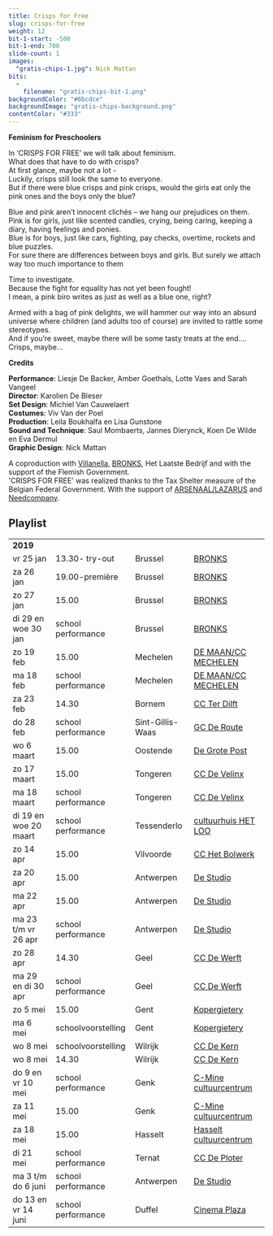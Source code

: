 ```yaml
---
title: Crisps for Free
slug: crisps-for-free
weight: 12
bit-1-start: -500
bit-1-end: 700
slide-count: 1
images:
  "gratis-chips-1.jpg": Nick Mattan
bits:
  -
    filename: "gratis-chips-bit-1.png"
backgroundColor: "#8bcdce"
backgroundImage: "gratis-chips-background.png"
contentColor: "#333"
---
```

<style>
  @media (min-width: 666px) {
    #background-bit-1 {
      width: 600px;
      height: 1340px;
      position: absolute;
      right: 0;
      top: 0;
      background: url({{ .Site.BaseURL }}/img/gratis-chips-bit-1.png) no-repeat bottom right;
    }
  }
</style>
**Feminism for Preschoolers**


In ‘CRISPS FOR FREE’ we will talk about feminism.<br>
What does that have to do with crisps?<br>
At first glance, maybe not a lot -<br>
Luckily, crisps still look the same to everyone.<br>
But if there were blue crisps and pink crisps, would the girls eat only the pink ones and the boys only the blue?



Blue and pink aren’t innocent clichés – we hang our prejudices on them.<br>
Pink is for girls, just like scented candles, crying, being caring, keeping a diary, having feelings and ponies.<br>
Blue is for boys, just like cars, fighting, pay checks, overtime, rockets and blue puzzles.<br>
For sure there are differences between boys and girls. But surely we attach way too much importance to them<br>

Time to investigate.<br>
Because the fight for equality has not yet been fought!<br>
I mean, a pink biro writes as just as well as a blue one, right?<br>

Armed with a bag of pink delights, we will hammer our way into an absurd universe where children (and adults too of course) are invited to rattle some stereotypes.<br>
And if you’re sweet, maybe there will be some tasty treats at the end…. Crisps, maybe…<br>

**Credits**

**Performance**: Liesje De Backer, Amber Goethals, Lotte Vaes and Sarah Vangeel<br>
**Director**: Karolien De Bleser<br>
**Set Design**: Michiel Van Cauwelaert<br>
**Costumes**: Viv Van der Poel<br>
**Production**: Leila Boukhalfa en Lisa Gunstone<br>
**Sound and Technique**: Saul Mombaerts, Jannes Dierynck, Koen De Wilde en Eva Dermul<br>
**Graphic Design**: Nick Mattan<br>

A coproduction with <a href="http://www.villanella.be/">Villanella</a>, <a href="https://www.bronks.be/nl/">BRONKS</a>, Het Laatste Bedrijf and with the support of the Flemish Government.<br>
'CRISPS FOR FREE' was realized thanks to the Tax Shelter measure of the Belgian Federal Government.
With the support of <a href="https://www.arsenaallazarus.be/">ARSENAAL/LAZARUS</a> and <a href="https://www.needcompany.org/">Needcompany</a>.

## Playlist
<div class="table-responsive">
<table class="speellijst">
<tr><td colspan="5"><strong>2019</strong></td></tr>
<tr><td>vr 25 jan</td><td>13.30- try-out</td><td>Brussel</td><td><a href="https://www.bronks.be/nl/">BRONKS</a></td></tr>
<tr><td>za 26 jan</td><td>19.00-première </td><td>Brussel</td><td><a href="https://www.bronks.be/nl/">BRONKS</a></td></tr>
<tr><td>zo 27 jan</td><td>15.00</td><td>Brussel</td><td><a href="https://www.bronks.be/nl/">BRONKS</a></td></tr>
<tr><td>di 29 en woe 30 jan</td><td>school performance</td><td>Brussel</td><td><a href="https://www.bronks.be/nl/">BRONKS</a></td></tr>
<tr><td>zo 19 feb</td><td>15.00</td><td>Mechelen</td><td><a href="https://www.cultuurcentrummechelen.be/">DE MAAN/CC MECHELEN</a></td></tr>
<tr><td>ma 18 feb</td><td>school performance</td><td>Mechelen</td><td><a href="https://www.cultuurcentrummechelen.be/">DE MAAN/CC MECHELEN</a></td></tr>
<tr><td>za 23 feb</td><td>14.30</td><td>Bornem</td><td><a href="https://www.terdilft.be/">CC Ter Dilft</a></td></tr>
<tr><td>do 28 feb</td><td>school performance</td><td>Sint-Gillis-Waas</td><td><a href="https://www.tempus-de-route.be/">GC De Route</a></td></tr>
<tr><td>wo 6 maart</td><td>15.00</td><td>Oostende</td><td><a href="https://www.degrotepost.be/">De Grote Post</a></td></tr>
<tr><td>zo 17 maart</td><td>15.00</td><td>Tongeren</td><td><a href="https://www.develinx.be/">CC De Velinx</a></td></tr>
<tr><td>ma 18 maart</td><td>school performance</td><td>Tongeren</td><td><a href="https://www.develinx.be/">CC De Velinx</a></td></tr>
<tr><td>di 19 en woe 20 maart</td><td>school performance</td><td>Tessenderlo</td><td><a href="https://www.cultuurhuistessenderlo.be/">cultuurhuis HET LOO</a></td></tr>
<tr><td>zo 14 apr</td><td>15.00</td><td>Vilvoorde</td><td><a href="https://www.hetbolwerk.be/">CC Het Bolwerk</a></td></tr>
<tr><td>za 20 apr</td><td>15.00</td><td>Antwerpen</td><td><a href="https://www.destudio.com/">De Studio</a></td></tr>
<tr><td>ma 22 apr</td><td>15.00</td><td>Antwerpen</td><td><a href="https://www.destudio.com/">De Studio</a></td></tr>
<tr><td>ma 23 t/m vr 26 apr</td><td>school performance</td><td>Antwerpen</td><td><a href="https://www.destudio.com/">De Studio</a></td></tr>
<tr><td>zo 28 apr</td><td>14.30</td><td>Geel</td><td><a href="https://www.dewerft.be/">CC De Werft</a></td></tr>
<tr><td>ma 29 en di 30 apr</td><td>school performance</td><td>Geel</td><td><a href="https://www.dewerft.be/">CC De Werft</a></td></tr>
<tr><td>zo 5 mei</td><td>15.00</td><td>Gent</td><td><a href="https://www.kopergietery.be/">Kopergietery</a></td></tr>
<tr><td>ma 6 mei</td><td>schoolvoorstelling</td><td>Gent</td><td><a href="https://www.kopergietery.be/">Kopergietery</a></td></tr>
<tr><td>wo 8 mei</td><td>schoolvoorstelling</td><td>Wilrijk</td><td><a href="https://www.ccdekern.be/">CC De Kern</a></td></tr>
<tr><td>wo 8 mei</td><td>14.30</td><td>Wilrijk</td><td><a href="https://www.ccdekern.be/">CC De Kern</a></td></tr>
<tr><td>do 9 en vr 10 mei</td><td>school performance</td><td>Genk</td><td><a href="https://www.c-minecultuurcentrum.be/">C-Mine cultuurcentrum</a></td></tr>
<tr><td>za 11 mei</td><td>15.00</td><td>Genk</td><td><a href="https://www.c-minecultuurcentrum.be/">C-Mine cultuurcentrum</a></td></tr>
<tr><td>za 18 mei</td><td>15.00</td><td>Hasselt</td><td><a href="https://www.ccha.be/">Hasselt cultuurcentrum</a></td></tr>
<tr><td>di 21 mei</td><td>school performance</td><td>Ternat</td><td><a href="https://www.ccdeploter.be/">CC De Ploter</a></td></tr>
<tr><td>ma 3 t/m do 6 juni</td><td>school performance</td><td>Antwerpen</td><td><a href="https://www.destudio.com/">De Studio</a></td></tr>
<tr><td>do 13 en vr 14 juni</td><td>school performance</td><td>Duffel</td><td><a href="https://www.duffel.be/">Cinema Plaza</a></td></tr>

</table>
</div>

